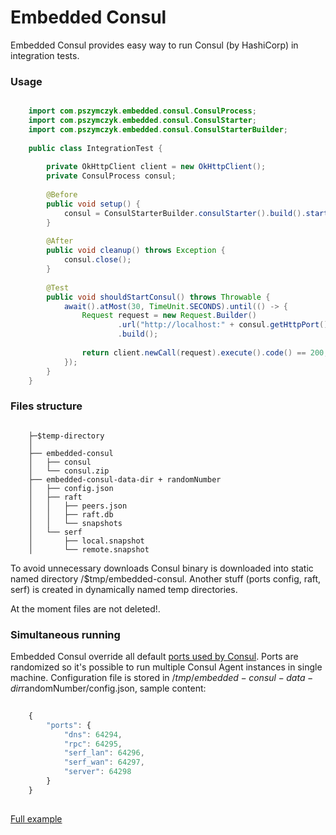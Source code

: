 # Embedded Consul

Embedded Consul provides easy way to run Consul (by HashiCorp) in integration tests.

### Usage
``` java

    import com.pszymczyk.embedded.consul.ConsulProcess;
    import com.pszymczyk.embedded.consul.ConsulStarter;
    import com.pszymczyk.embedded.consul.ConsulStarterBuilder;
    
    public class IntegrationTest {
    
        private OkHttpClient client = new OkHttpClient();
        private ConsulProcess consul;
    
        @Before
        public void setup() {
            consul = ConsulStarterBuilder.consulStarter().build().start();
        }
    
        @After
        public void cleanup() throws Exception {
            consul.close();
        }
    
        @Test
        public void shouldStartConsul() throws Throwable {
            await().atMost(30, TimeUnit.SECONDS).until(() -> {
                Request request = new Request.Builder()
                        .url("http://localhost:" + consul.getHttpPort() + "/v1/agent/self")
                        .build();
    
                return client.newCall(request).execute().code() == 200;
            });
        }
    }
```

### Files structure

```
    
    ├─$temp-directory
    │ 
    ├── embedded-consul
    │   ├── consul
    │   └── consul.zip
    ├── embedded-consul-data-dir + randomNumber
    │   ├── config.json   
    │   ├── raft
    │   │   ├── peers.json
    │   │   ├── raft.db
    │   │   └── snapshots
    │   └── serf
    │       ├── local.snapshot
    │       └── remote.snapshot

```

To avoid unnecessary downloads Consul binary is downloaded into static named directory /$tmp/embedded-consul. 
Another stuff (ports config, raft, serf) is created in dynamically named temp directories.

At the moment files are not deleted!.
  
### Simultaneous running 

Embedded Consul override all default [ports used by Consul](https://www.consul.io/docs/agent/options.html#ports). 
Ports are randomized so it's possible to run multiple Consul Agent instances in single machine. 
Configuration file is stored in /$tmp/embedded-consul-data-dir$randomNumber/config.json, sample content:
  
```javascript
    
    {
        "ports": {
            "dns": 64294,
            "rpc": 64295,
            "serf_lan": 64296,
            "serf_wan": 64297,
            "server": 64298
        }
    }
  
```

[Full example](https://github.com/pszymczyk/embedded-consul/blob/master/src/test/groovy/com/pszymczyk/embedded/consul/ConsulStarterTest.groovy#L41) 